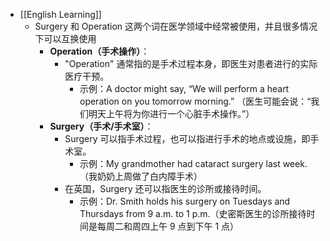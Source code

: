 - [[English Learning]]
	- Surgery 和 Operation 这两个词在医学领域中经常被使用，并且很多情况下可以互换使用
		- **Operation（手术操作）**：
			- "Operation" 通常指的是手术过程本身，即医生对患者进行的实际医疗干预。
				- 示例：A doctor might say, “We will perform a heart operation on you tomorrow morning.” （医生可能会说：“我们明天上午将为你进行一个心脏手术操作。”）
		- **Surgery（手术/手术室）**：
			- Surgery 可以指手术过程，也可以指进行手术的地点或设施，即手术室。
				- 示例：My grandmother had cataract surgery last week.（我奶奶上周做了白内障手术）
			- 在英国，Surgery 还可以指医生的诊所或接待时间。
				- 示例：Dr. Smith holds his surgery on Tuesdays and Thursdays from 9 a.m. to 1 p.m.（史密斯医生的诊所接待时间是每周二和周四上午 9 点到下午 1 点）